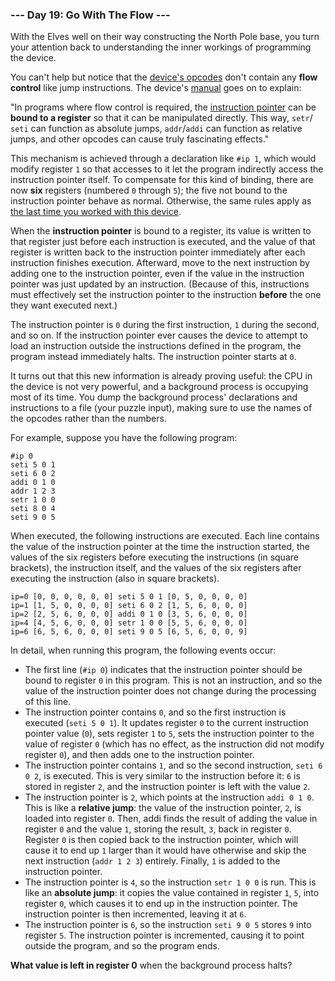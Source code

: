 ### --- Day 19: Go With The Flow ---

With the Elves well on their way constructing the North Pole base, you turn
your attention back to understanding the inner workings of programming the
device.

You can't help but notice that the [device's opcodes](https://adventofcode.com/2018/day/16) don't contain any **flow
control** like jump instructions. The device's [manual](https://adventofcode.com/2018/day/16) goes on to explain:

"In programs where flow control is required, the [instruction pointer]() can be
**bound to a register** so that it can be manipulated directly. This way, `setr`/
`seti` can function as absolute jumps, `addr`/`addi` can function as relative
jumps, and other opcodes can cause truly fascinating effects."

This mechanism is achieved through a declaration like `#ip 1`, which would
modify register `1` so that accesses to it let the program indirectly access
the instruction pointer itself. To compensate for this kind of binding,
there are now **six** registers (numbered `0` through `5`); the five not bound to
the instruction pointer behave as normal. Otherwise, the same rules apply
as [the last time you worked with this device](https://adventofcode.com/2018/day/16).

When the **instruction pointer** is bound to a register, its value is written
to that register just before each instruction is executed, and the value of
that register is written back to the instruction pointer immediately after
each instruction finishes execution. Afterward, move to the next
instruction by adding one to the instruction pointer, even if the value in
the instruction pointer was just updated by an instruction. (Because of
this, instructions must effectively set the instruction pointer to the
instruction **before** the one they want executed next.)

The instruction pointer is `0` during the first instruction, `1` during the
second, and so on. If the instruction pointer ever causes the device to
attempt to load an instruction outside the instructions defined in the
program, the program instead immediately halts. The instruction pointer
starts at `0`.

It turns out that this new information is already proving useful: the CPU
in the device is not very powerful, and a background process is occupying
most of its time. You dump the background process' declarations and
instructions to a file (your puzzle input), making sure to use the names of
the opcodes rather than the numbers.

For example, suppose you have the following program:

```
#ip 0
seti 5 0 1
seti 6 0 2
addi 0 1 0
addr 1 2 3
setr 1 0 0
seti 8 0 4
seti 9 0 5
```

When executed, the following instructions are executed. Each line contains
the value of the instruction pointer at the time the instruction started,
the values of the six registers before executing the instructions (in
square brackets), the instruction itself, and the values of the six
registers after executing the instruction (also in square brackets).

```
ip=0 [0, 0, 0, 0, 0, 0] seti 5 0 1 [0, 5, 0, 0, 0, 0]
ip=1 [1, 5, 0, 0, 0, 0] seti 6 0 2 [1, 5, 6, 0, 0, 0]
ip=2 [2, 5, 6, 0, 0, 0] addi 0 1 0 [3, 5, 6, 0, 0, 0]
ip=4 [4, 5, 6, 0, 0, 0] setr 1 0 0 [5, 5, 6, 0, 0, 0]
ip=6 [6, 5, 6, 0, 0, 0] seti 9 0 5 [6, 5, 6, 0, 0, 9]
```

In detail, when running this program, the following events occur:

- The first line (`#ip 0`) indicates that the instruction pointer should
  be bound to register `0` in this program. This is not an instruction,
  and so the value of the instruction pointer does not change during the
  processing of this line.
- The instruction pointer contains `0`, and so the first instruction is
  executed (`seti 5 0 1`). It updates register `0` to the current
  instruction pointer value (`0`), sets register `1` to `5`, sets the
  instruction pointer to the value of register `0` (which has no effect,
  as the instruction did not modify register `0`), and then adds one to
  the instruction pointer.
- The instruction pointer contains `1`, and so the second instruction,
  `seti 6 0 2`, is executed. This is very similar to the instruction
  before it: `6` is stored in register `2`, and the instruction pointer is
  left with the value `2`.
- The instruction pointer is `2`, which points at the instruction
  `addi 0 1 0`. This is like a **relative jump**: the value of the instruction
  pointer, `2`, is loaded into register `0`. Then, addi finds the result of
  adding the value in register `0` and the value `1`, storing the result, `3`,
  back in register `0`. Register `0` is then copied back to the instruction
  pointer, which will cause it to end up `1` larger than it would have
  otherwise and skip the next instruction (`addr 1 2 3`) entirely.
  Finally, `1` is added to the instruction pointer.
- The instruction pointer is `4`, so the instruction `setr 1 0 0` is run.
  This is like an **absolute jump**: it copies the value contained in
  register `1`, `5`, into register `0`, which causes it to end up in the
  instruction pointer. The instruction pointer is then incremented,
  leaving it at `6`.
- The instruction pointer is `6`, so the instruction `seti 9 0 5` stores `9`
  into register `5`. The instruction pointer is incremented, causing it to
  point outside the program, and so the program ends.

**What value is left in register 0** when the background process halts?
